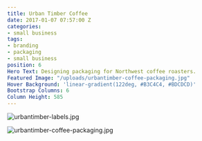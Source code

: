 ```yaml
---
title: Urban Timber Coffee
date: 2017-01-07 07:57:00 Z
categories:
- small business
tags:
- branding
- packaging
- small business
position: 6
Hero Text: Designing packaging for Northwest coffee roasters.
Featured Image: "/uploads/urbantimber-coffee-packaging.jpg"
Hover Background: 'linear-gradient(122deg, #B3C4C4, #BDCDCD)'
Bootstrap Columns: 6
Column Height: 585
---
```


![urbantimber-labels.jpg](/uploads/urbantimber-labels.jpg)

![urbantimber-coffee-packaging.jpg](/uploads/urbantimber-coffee-packaging.jpg)